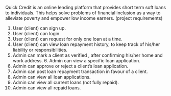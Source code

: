 Quick Credit is an online lending platform that provides short term soft loans to individuals. This helps solve problems of financial inclusion as a way to alleviate poverty and empower low income earners. 
(project requirements)
1. User (client) can sign up. 
2. User (client) can login. 
3. User (client) can request for only one loan at a time. 
4. User (client) can view loan repayment history, to keep track of his/her liability or responsibilities. 
5. Admin can mark a client as verified , after confirming his/her home and work address. 6. Admin can view a specific loan application. 
7. Admin can approve or reject a client’s loan application. 
8. Admin can post loan repayment transaction in favour of a client. 
9. Admin can view all loan applications. 
10. Admin can view all current loans (not fully repaid). 
11. Admin can view all repaid loans. 
